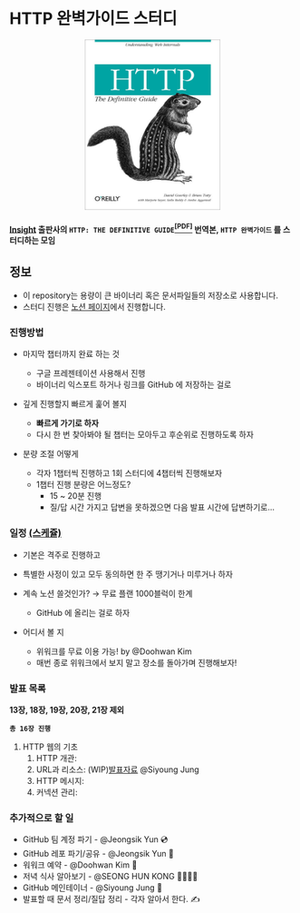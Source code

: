 # HTTP 완벽가이드 스터디

<p align="center">
  <img width="239" height="300" src="assets/cover.jpg">
</p>


#### [Insight](http://www.insightbook.co.kr/) 출판사의 `HTTP: THE DEFINITIVE GUIDE`[<sup>[PDF]</sup>](http://www.staroceans.org/e-book/O'Reilly%20-%20HTTP%20-%20The%20Definitive%20Guide.pdf) 번역본, `HTTP 완벽가이드` 를 스터디하는 모임


## 정보

- 이 repository는 용량이 큰 바이너리 혹은 문서파일들의 저장소로 사용합니다.
- 스터디 진행은 [노션 페이지](https://www.notion.so/changemyuniform/HTTP-39ba25ead15a40b38fd30e3ac2628aa5)에서 진행합니다.


### 진행방법
- 마지막 챕터까지 완료 하는 것
    - 구글 프레젠테이션 사용해서 진행
    - 바이너리 익스포트 하거나 링크를 GitHub 에 저장하는 걸로

- 깊게 진행할지 빠르게 훑어 볼지
    - **빠르게 가기로 하자**
    - 다시 한 번 찾아봐야 될 챕터는 모아두고 후순위로 진행하도록 하자

- 분량 조절 어떻게
    - 각자 1챕터씩 진행하고 1회 스터디에 4챕터씩 진행해보자
    - 1챕터 진행 분량은 어느정도?
        - 15 ~ 20분 진행
        - 질/답 시간 가지고 답변을 못하겠으면 다음 발표 시간에 답변하기로...

### 일정 [(스케쥴)](https://www.notion.so/changemyuniform/e9f75f3988f64f2eb3a9627ce28f31dc?v=c65f566a91a74854abf96f74a86c047e)
- 기본은 격주로 진행하고
- 특별한 사정이 있고 모두 동의하면 한 주 땡기거나 미루거나 하자


- 계속 노션 쓸것인가? → 무료 플랜  1000블럭이 한계
    - GitHub 에 올리는 걸로 하자

- 어디서 볼 지
    - 위워크를 무료 이용 가능! by @Doohwan Kim
    - 매번 종로 위워크에서 보지 말고 장소를 돌아가며 진행해보자!

### 발표 목록

**13장, 18장, 19장, 20장, 21장 제외**

**`총 16장 진행`**

1. HTTP 웹의 기초
   1. HTTP 개관:
   2. URL과 리소스: (WIP)[발표자료](https://docs.google.com/presentation/d/1VVFdDZQlV3W3v6cYDFUf_-oXqpB1lnQRP7t8hOwxP4M/edit?usp=sharing) @Siyoung Jung
   3. HTTP 메시지:
   4. 커넥션 관리:

### 추가적으로 할 일

- GitHub 팀 계정 파기 - @Jeongsik Yun 💿
- GitHub 레포 파기/공유 - @Jeongsik Yun 💾
- 워워크 예약 - @Doohwan Kim 🔖
- 저녁 식사 알아보기 - @SEONG HUN KONG 💁🏼‍♂️🍔
- GitHub 메인테이너 - @Siyoung Jung 🎤
- 발표할 때 문서 정리/질답 정리 -  각자 알아서 한다. ✍️
